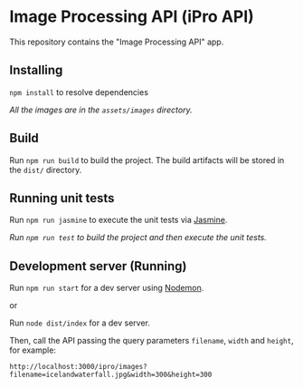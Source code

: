 # Image Processing API (iPro API)

This repository contains the "Image Processing API" app.

## Installing

`npm install` to resolve dependencies

*All the images are in the `assets/images` directory.*

## Build

Run `npm run build` to build the project. The build artifacts will be stored in the `dist/` directory.

## Running unit tests

Run `npm run jasmine` to execute the unit tests via [Jasmine](https://github.com/jasmine/jasmine).

*Run `npm run test` to build the project and then execute the unit tests.*


## Development server (Running)

Run `npm run start` for a dev server using [Nodemon](https://github.com/remy/nodemon).

or

Run `node dist/index` for a dev server.

Then, call the API passing the query parameters `filename`, `width` and `height`, for example:

`http://localhost:3000/ipro/images?filename=icelandwaterfall.jpg&width=300&height=300`


